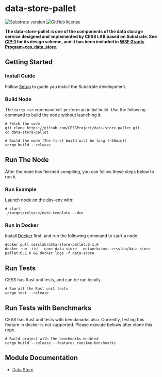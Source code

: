 # data-store-pallet

[![Substrate version](https://img.shields.io/badge/Substrate-3.0.0-blue?logo=Parity%20Substrate)](https://substrate.dev/) [![GitHub license](https://img.shields.io/badge/license-GPL3%2FApache2-blue)](#LICENSE)

**The data-store-pallet is one of the components of the data storage service designed and implemented by CESS LAB based on Substrate. See [CIP-1](https://github.com/CESSProject/CIPs/blob/main/CIP-1.md) for its design scheme, and it has been included in [W3F Grants Program-ces_data_store](https://github.com/w3f/Grants-Program/blob/master/applications/ces_data_store.md).**

## Getting Started


### Install Guide

Follow [Setup](https://github.com/CESSProject/cess/tree/main/docs/setup.md) to guide you install the Substrate development.

### Build Node

The `cargo run` command will perform an initial build. Use the following command to build the node without launching it:

```
# Fetch the code
git clone https://github.com/CESSProject/data-store-pallet.git
cd data-store-pallet

# Build the node (The first build will be long (~30min))
cargo build --release
```

## Run The Node

After the node has finished compiling, you can follow these steps below to run it. 

### Run Example

Launch node on the dev-env with:

```
# start
./target/release/node-template --dev
```

### Run in Docker

Install [Docker](https://docs.docker.com/get-docker/) first, and run the following command to start a node:

```
docker pull cesslab/data-store-pallet:0.1.0
docker run -itd --name data-store --network=host cesslab/data-store-pallet:0.1.0 && docker logs -f data-store
```

## Run Tests


CESS has Rust unit tests, and can be run locally.

```
# Run all the Rust unit tests
cargo test --release
```

## Run Tests with Benchmarks


CESS has Rust unit tests with benckmarks also. Currently, testing this feature in docker is not supported. Please execute belows after clone this repo.

```
# Build project with the benchmarks enabled
cargo build --release --features runtime-benchmarks
```

## Module Documentation


* [Data Store](https://github.com/CESSProject/data-store-pallet/tree/main/pallets/data-store)
